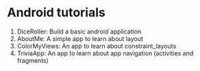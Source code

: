 # Android tutorials

1. DiceRoller: Build a basic android application
2. AboutMe: A simple app to learn about layout
3. ColorMyViews: An app to learn about constraint_layouts
4. TriviaApp: An app to learn about app navigation (activities and fragments)

